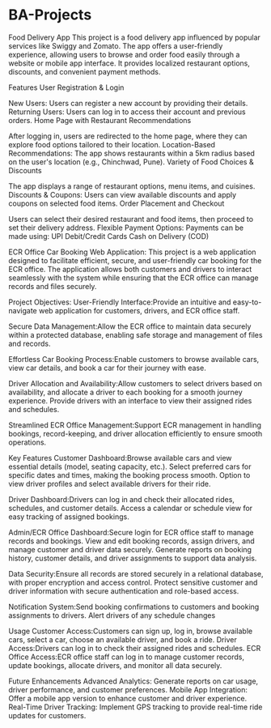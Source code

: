 # BA-Projects
Food Delivery App
This project is a food delivery app influenced by popular services like Swiggy and Zomato. The app offers a user-friendly experience, allowing users to browse and order food easily through a website or mobile app interface. It provides localized restaurant options, discounts, and convenient payment methods.

Features
User Registration & Login

New Users: Users can register a new account by providing their details.
Returning Users: Users can log in to access their account and previous orders.
Home Page with Restaurant Recommendations

After logging in, users are redirected to the home page, where they can explore food options tailored to their location.
Location-Based Recommendations: The app shows restaurants within a 5km radius based on the user's location (e.g., Chinchwad, Pune).
Variety of Food Choices & Discounts

The app displays a range of restaurant options, menu items, and cuisines.
Discounts & Coupons: Users can view available discounts and apply coupons on selected food items.
Order Placement and Checkout

Users can select their desired restaurant and food items, then proceed to set their delivery address.
Flexible Payment Options: Payments can be made using:
UPI
Debit/Credit Cards
Cash on Delivery (COD)


ECR Office Car Booking Web Application:
This project is a web application designed to facilitate efficient, secure, and user-friendly car booking for the ECR office. The application allows both customers and drivers to interact seamlessly with the system while ensuring that the ECR office can manage records and files securely.

Project Objectives:
User-Friendly Interface:Provide an intuitive and easy-to-navigate web application for customers, drivers, and ECR office staff.

Secure Data Management:Allow the ECR office to maintain data securely within a protected database, enabling safe storage and management of files and records.

Effortless Car Booking Process:Enable customers to browse available cars, view car details, and book a car for their journey with ease.

Driver Allocation and Availability:Allow customers to select drivers based on availability, and allocate a driver to each booking for a smooth journey experience.
Provide drivers with an interface to view their assigned rides and schedules.

Streamlined ECR Office Management:Support ECR management in handling bookings, record-keeping, and driver allocation efficiently to ensure smooth operations.

Key Features
Customer Dashboard:Browse available cars and view essential details (model, seating capacity, etc.).
Select preferred cars for specific dates and times, making the booking process smooth.
Option to view driver profiles and select available drivers for their ride.

Driver Dashboard:Drivers can log in and check their allocated rides, schedules, and customer details.
Access a calendar or schedule view for easy tracking of assigned bookings.

Admin/ECR Office Dashboard:Secure login for ECR office staff to manage records and bookings.
View and edit booking records, assign drivers, and manage customer and driver data securely.
Generate reports on booking history, customer details, and driver assignments to support data analysis.

Data Security:Ensure all records are stored securely in a relational database, with proper encryption and access control.
Protect sensitive customer and driver information with secure authentication and role-based access.

Notification System:Send booking confirmations to customers and booking assignments to drivers.
Alert drivers of any schedule changes

Usage
Customer Access:Customers can sign up, log in, browse available cars, select a car, choose an available driver, and book a ride.
Driver Access:Drivers can log in to check their assigned rides and schedules.
ECR Office Access:ECR office staff can log in to manage customer records, update bookings, allocate drivers, and monitor all data securely.

Future Enhancements
Advanced Analytics: Generate reports on car usage, driver performance, and customer preferences.
Mobile App Integration: Offer a mobile app version to enhance customer and driver experience.
Real-Time Driver Tracking: Implement GPS tracking to provide real-time ride updates for customers.
